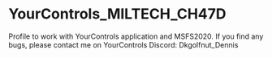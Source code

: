 # YourControls_MILTECH_CH47D
Profile to work with YourControls application and MSFS2020. If you find any bugs, please contact me on YourControls Discord: Dkgolfnut_Dennis
